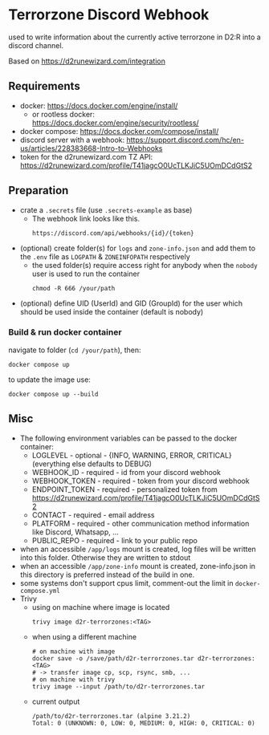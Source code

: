 # Terrorzone Discord Webhook

used to write information about the currently active terrorzone in D2:R into a discord channel.

Based on https://d2runewizard.com/integration

## Requirements

- docker: https://docs.docker.com/engine/install/
    - or rootless docker: https://docs.docker.com/engine/security/rootless/
- docker compose: https://docs.docker.com/compose/install/
- discord server with a webhook: https://support.discord.com/hc/en-us/articles/228383668-Intro-to-Webhooks
- token for the d2runewizard.com TZ API: https://d2runewizard.com/profile/T41jagcO0UcTLKJiC5UOmDCdGtS2

## Preparation 

- crate a `.secrets` file (use `.secrets-example` as base)
    - The webhook link looks like this.
        ```url
        https://discord.com/api/webhooks/{id}/{token}
        ```
- (optional) create folder(s) for `logs` and `zone-info.json` and add them to the `.env` file as `LOGPATH` & `ZONEINFOPATH` respectively
    - the used folder(s) require access right for anybody when the `nobody` user is used to run the container 
        ```shell
        chmod -R 666 /your/path
        ```
- (optional) define UID (UserId) and GID (GroupId) for the user which should be used inside the container (default is nobody)

### Build & run docker container

navigate to folder (`cd /your/path`), then:
```shell
docker compose up
```

to update the image use:
````shell
docker compose up --build
````


## Misc

- The following environment variables can be passed to the docker container:
    - LOGLEVEL - optional - {INFO, WARNING, ERROR, CRITICAL} (everything else defaults to DEBUG)
    - WEBHOOK_ID - required - id from your discord webhook
    - WEBHOOK_TOKEN - required - token from your discord webhook
    - ENDPOINT_TOKEN - required - personalized token from https://d2runewizard.com/profile/T41jagcO0UcTLKJiC5UOmDCdGtS2
    - CONTACT - required - email address
    - PLATFORM - required - other communication method information like Discord, Whatsapp, ...
    - PUBLIC_REPO - required - link to your public repo
- when an accessible `/app/logs` mount is created, log files will be written into this folder. Otherwise they are written to stdout
- when an accessible `/app/zone-info` mount is created, zone-info.json in this directory is preferred instead of the build in one.
- some systems don't support cpus limit, comment-out the limit in `docker-compose.yml`
- Trivy
  - using on machine where image is located
    ```shell
    trivy image d2r-terrorzones:<TAG>
    ```
  - when using a different machine
    ```shell
    # on machine with image
    docker save -o /save/path/d2r-terrorzones.tar d2r-terrorzones:<TAG>
    # -> transfer image cp, scp, rsync, smb, ...
    # on machine with trivy
    trivy image --input /path/to/d2r-terrorzones.tar
    ```
  - current output
    ```text
    /path/to/d2r-terrorzones.tar (alpine 3.21.2)
    Total: 0 (UNKNOWN: 0, LOW: 0, MEDIUM: 0, HIGH: 0, CRITICAL: 0)
    ```